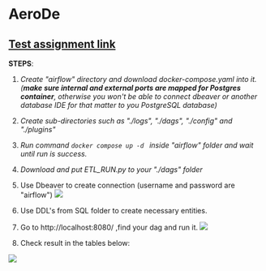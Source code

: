 # AeroDe
## [Test assignment link](http://taniadi.notion.site/Aero-DE-c7b2b267caa14570935d7cba30218865 "Test Assignment") 

**STEPS**:
1. *Create "airflow" directory and download docker-compose.yaml into it. (**make sure internal and external ports are mapped for Postgres container**, otherwise you won't be able to connect dbeaver or another database IDE for that matter to you PostgreSQL database)*

2. *Create sub-directories such as  "./logs", "./dags", "./config" and "./plugins"*

3. *Run command ```docker compose up -d ```  inside  "airflow" folder and wait until run is success.*

4. *Download and put  ETL_RUN.py to your "./dags" folder* 

5.  Use Dbeaver to create connection (username and password are "airflow")
![](https://i.ibb.co/SwsB9HQ/image.jpg)

6. Use DDL's from SQL folder to create necessary entities. 

7. Go to  http://localhost:8080/ ,find your dag and run it.
![](https://i.ibb.co/hVs7SPj/image.jpg)

8. Check result in the tables below:
   
![](https://i.ibb.co/4gP1Z7W/image.jpg)
